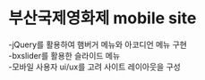 # 부산국제영화제 mobile site

-jQuery를 활용하여 햄버거 메뉴와 아코디언 메뉴 구현<br>
-bxslider를 활용한 슬라이드 메뉴<br>
-모바일 사용자 ui/ux를 고려 사이트 레이아웃을 구성

